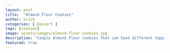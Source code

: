 ```yaml
---
layout: post
title:  "Almond Flour Cookies"
author: krish
categories: [ Dessert ]
tags: [cookies]
image: assets/images/almond-flour-cookies.jpg
description: "Simple Almond Flour Cookies that can have different toppings of choice"
featured: true
---
```


